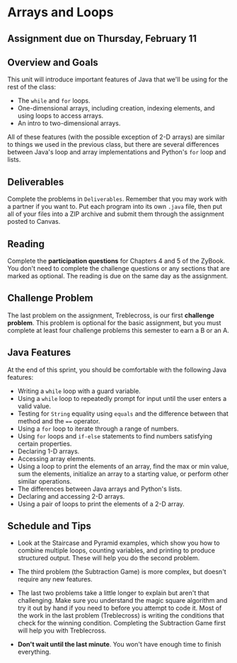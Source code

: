 # Arrays and Loops

## Assignment due on Thursday, February 11

## Overview and Goals
This unit will introduce important features of Java that we'll be using for the rest of the class:

- The `while` and `for` loops.
- One-dimensional arrays, including creation, indexing elements, and using loops to access arrays.
- An intro to two-dimensional arrays.

All of these features (with the possible exception of 2-D arrays) are similar to things we used in the previous class, but there are several
differences between Java's loop and array implementations and Python's `for` loop and lists.


## Deliverables

Complete the problems in `Deliverables`. Remember that you may work with a partner if you want to. Put each program into its own `.java` file, then put all of your files into a ZIP archive and submit them through the assignment posted to Canvas.

## Reading

Complete the **participation questions** for Chapters 4 and 5 of the ZyBook. You don't need to complete the challenge questions or any sections that are marked as optional. The reading is due on the same day as the assignment.


## Challenge Problem

The last problem on the assignment, Treblecross, is our first **challenge problem**. This problem is optional for the basic assignment, but you must complete at least four challenge problems this semester to earn a B or an A.


## Java Features

At the end of this sprint, you should be comfortable with the following Java features:

- Writing a `while` loop with a guard variable.
- Using a `while` loop to repeatedly prompt for input until the user enters a valid value.
- Testing for `String` equality using `equals` and the difference between that method and the `==` operator.
- Using a `for` loop to iterate through a range of numbers.
- Using `for` loops and `if-else` statements to find numbers satisfying certain properties.
- Declaring 1-D arrays.
- Accessing array elements.
- Using a loop to print the elements of an array, find the max or min value, sum the elements, initialize an array to a starting value, or perform other
similar operations.
- The differences between Java arrays and Python's lists.
- Declaring and accessing 2-D arrays.
- Using a pair of loops to print the elements of a 2-D array.

## Schedule and Tips

- Look at the Staircase and Pyramid examples, which show you how to combine multiple loops, counting variables, and printing to produce structured output. These will help you do the second problem.

- The third problem (the Subtraction Game) is more complex, but doesn't require any new features.

- The last two problems take a little longer to explain but aren't that challenging. Make sure you understand the magic square algorithm and try it out by hand if you need to
before you attempt to code it. Most of the work in the last problem (Treblecross) is writing the conditions that check for the winning condition. Completing the Subtraction
Game first will help you with Treblecross.

- **Don't wait until the last minute**. You won't have enough time to finish everything.

